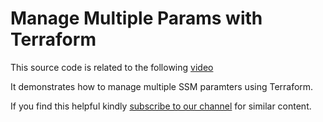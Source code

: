 # Manage Multiple Params with Terraform

This source code is related to the following [video](https://youtu.be/YW_D243v-cA?si=injdytf94zQZQY5n)

It demonstrates how to manage multiple SSM paramters using Terraform.

If you find this helpful kindly [subscribe to our channel](https://www.youtube.com/@bloomlessons) for similar content.